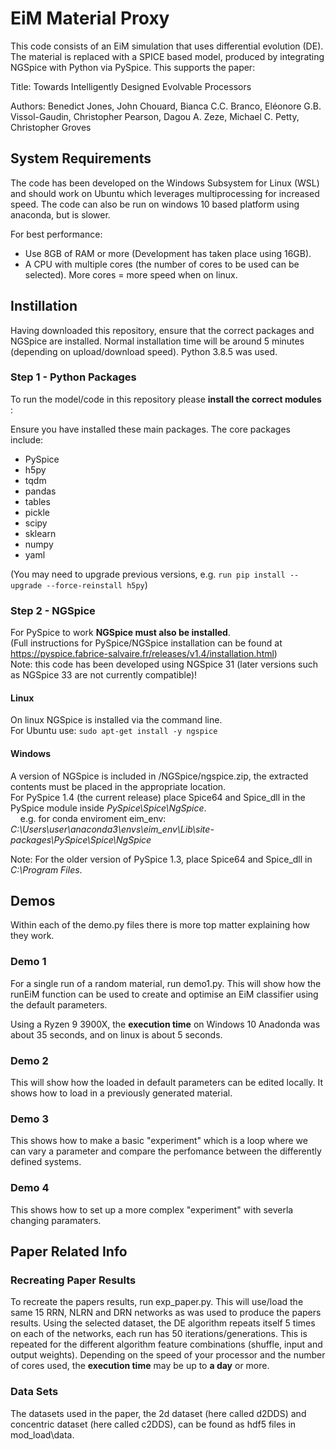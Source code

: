 # EiM Material Proxy
This code consists of an EiM simulation that uses differential evolution (DE).
The material is replaced with a SPICE based model, produced by integrating NGSpice with Python via PySpice.
This supports the paper:

Title: Towards Intelligently Designed Evolvable Processors

Authors: Benedict Jones, John Chouard, Bianca C.C. Branco, Eléonore G.B. Vissol-Gaudin, Christopher Pearson, Dagou A. Zeze, Michael C. Petty, Christopher Groves


## System Requirements

The code has been developed on the Windows Subsystem for Linux (WSL) and should work on Ubuntu which leverages multiprocessing for increased speed.
The code can also be run on windows 10 based platform using anaconda, but is slower.

For best performance:
  - Use 8GB of RAM or more (Development has taken place using 16GB).
  - A CPU with multiple cores (the number of cores to be used can be selected). More cores = more speed when on linux.


## Instillation

Having downloaded this repository, ensure that the correct packages and NGSpice are installed.
Normal installation time will be around 5 minutes (depending on upload/download speed).
Python 3.8.5 was used.

### Step 1 - Python Packages
To run the model/code in this repository please **install the correct modules** :

Ensure you have installed these main packages. The core packages include:
- PySpice
- h5py
- tqdm
- pandas
- tables
- pickle
- scipy
- sklearn
- numpy
- yaml

(You may need to upgrade previous versions, e.g. ```run pip install --upgrade --force-reinstall h5py```)



### Step 2 - NGSpice
For PySpice to work **NGSpice must also be installed**.  
(Full instructions for PySpice/NGSpice installation can be found at https://pyspice.fabrice-salvaire.fr/releases/v1.4/installation.html)  
Note: this code has been developed using NGSpice 31 (later versions such as NGSpice 33 are not currently compatible)!

#### Linux
On linux NGSpice is installed via the command line.  
For Ubuntu use: ```sudo apt-get install -y ngspice```

#### Windows
A version of NGSpice is included in /NGSpice/ngspice.zip, the extracted contents must be placed in the appropriate location.  
For PySpice 1.4 (the current release) place Spice64 and Spice_dll in the PySpice module inside *PySpice\Spice\NgSpice*.  
    e.g. for conda enviroment eim_env: *C:\Users\user\anaconda3\envs\eim_env\Lib\site-packages\PySpice\Spice\NgSpice*

Note: For the older version of PySpice 1.3, place Spice64 and Spice_dll in *C:\Program Files*.

## Demos

Within each of the demo.py files there is more top matter explaining how they work.

### Demo 1
For a single run of a random material, run demo1.py.
This will show how the runEiM function can be used to create and optimise an EiM classifier using the default parameters.

Using a Ryzen 9 3900X, the **execution time** on Windows 10 Anadonda was about 35 seconds, and on linux is about 5 seconds.

### Demo 2
This will show how the loaded in default parameters can be edited locally.
It shows how to load in a previously generated material.

### Demo 3
This shows how to make a basic "experiment" which is a loop where we can vary a parameter and compare the perfomance between the differently defined systems.

### Demo 4
This shows how to set up a more complex "experiment" with severla changing paramaters.

## Paper Related Info

### Recreating Paper Results
To recreate the papers results, run exp_paper.py. This will use/load the same 15 RRN, NLRN and DRN networks as was used to produce the papers results.
Using the selected dataset, the DE algorithm repeats itself 5 times on each of the networks, each run has 50 iterations/generations.
This is repeated for the different algorithm feature combinations (shuffle, input and output weights).
Depending on the speed of your processor and the number of cores used, the **execution time** may be up to **a day** or more.

### Data Sets

The datasets used in the paper, the 2d dataset (here called d2DDS) and concentric dataset (here called c2DDS), can be found as hdf5 files in mod_load\data.
